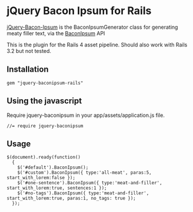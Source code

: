 # jQuery Bacon Ipsum for Rails

[jQuery-Bacon-Ipsum](https://github.com/petenelson/bacon-ipsum) is the BaconIpsumGenerator class for generating meaty filler text, via the [BaconIpsum](http://baconipsum.com/) API

This is the plugin for the Rails 4 asset pipeline. Should also work with Rails 3.2 but not tested.

## Installation

    gem "jquery-baconipsum-rails"

## Using the javascript

Require jquery-baconipsum in your app/assets/application.js file.

    //= require jquery-baconipsum

## Usage

    $(document).ready(function()
      {
        $('#default').BaconIpsum();
        $('#custom').BaconIpsum({ type:'all-meat', paras:5, start_with_lorem:false });
        $('#one-sentence').BaconIpsum({ type:'meat-and-filler', start_with_lorem:true, sentences:1 });
        $('#no-tags').BaconIpsum({ type:'meat-and-filler', start_with_lorem:true, paras:1, no_tags: true });
      });
